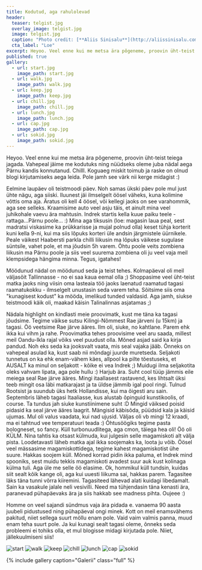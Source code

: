 ```yaml
---
title: Kodutud, aga rahulolevad
header:
  teaser: telgist.jpg
  overlay_image: telgist.jpg
  image: telgist.jpg
  caption: "Photo credit: [**Aliis Sinisalu**](http://aliissinisalu.com)"
  cta_label: "Loe"
excerpt: Heyoo. Veel enne kui me metsa ära põgeneme, proovin üht-teist teiega jagada. Vahepeal jäime me kodutuks ning nüüdseks oleme juba nädal aega Pärnu kandis konnutanud. Chilll. Koguaeg miskit toimub ja raske on olnud blogi kirjutamiseks aega leida. Pole jamh see värk nii kerge midagist :)  
published: true
gallery:
  - url: start.jpg
    image_path: start.jpg
  - url: walk.jpg
    image_path: walk.jpg
  - url: keep.jpg
    image_path: keep.jpg
  - url: chill.jpg
    image_path: chill.jpg
  - url: lunch.jpg
    image_path: lunch.jpg
  - url: cap.jpg
    image_path: cap.jpg
  - url: sokid.jpg
    image_path: sokid.jpg
---
```

Heyoo. Veel enne kui me metsa ära põgeneme, proovin üht-teist teiega jagada. Vahepeal jäime me kodutuks ning nüüdseks oleme juba nädal aega Pärnu kandis konnutanud. Chilll. Koguaeg miskit toimub ja raske on olnud blogi kirjutamiseks aega leida. Pole jamh see värk nii kerge midagist :)

Eelmine laupäev oli teistmoodi päev. Noh samas ükski päev pole mul just ühte nägu, aga siiski. Iluunest jäi ilmselgelt öösel väheks, kuna kolimine võttis oma aja. Äratus oli kell 4 öösel, või kellegi jaoks on see varahommik, aga see selleks. Kraamisime auto veel asju täis, et ainult mina veel juhikohale vaevu ära mahtusin. Indrek startis kella kuue paiku teele - rattaga...Pärnu poole... :) Mina aga tiksusin (loe: magasin laua peal, sest madratsi viskasime ka prükkarisse ja mujal polnud olla) keset tühja korterit kuni kella 9-ni, kui ma siis lõpuks korteri üle andsin järgmistele üürnikele. Peale väikest Haabersti parkla chilli liikusin ma lõpuks väikese sugulase süntsile, vahet pole, et ma jõudsin 5h varem. Õhtu poole veits zombiena liikusin ma Pärnu poole ja siis veel suurema zombiena oli ju veel vaja meil klempsidega hängima minna. Tegus, igatahes!

Möödunud nädal on möödunud seda ja teist tehes. Kolmapäeval oli meil väljasõit Tallinnasse - no ei saa kaua eemal olla ;) Shoppasime veel üht-teist matka jaoks ning viisin oma lasteaia töö jaoks laenatud raamatud tagasi raamatukokku - ilmselgelt unustasin seda varem teha. Sõitsime siis oma "kunagisest kodust" ka mööda, imelikud tunded valdasid. Aga jamh, siukse teistmoodi käik oli, maakad käisin Talinalinnas asjatamas ;)

Nädala highlight on kindlasti meie proovimatk, kust me täna ka tagasi jõudsime. Tegime väikse sutsu Kilingi-Nõmmest Rae järveni (u 15km) ja tagasi. Öö veetsime Rae järve ääres. Ilm oli, siuke, no kahtlane. Parem ehk ikka kui vihm ja rahe. Proovimatka tehes proovisime veel aru saada, millest meil Oandu-Ikla rajal võiks veel puudust olla. Mõned asjad said ka kirja pandud. Noh eks seda ka jooksvalt vaata, mis seal vajaka jääb. Õnneks on vahepeal asulad ka, kust saab nii mõndagi juurde muretseda. Seljakoti tunnetus on ka ehk enam-vähem käes, allpool ka pilte tõestuseks, et AUSALT ka minul on seljakott - kõike ei vea Indrek ;) Muidugi ilma seljakotita oleks vahvam lipata, aga pole hullu :) Harjub ära. Suht cool tüüp jämmis eile meiega seal Rae järve ääres. Mingi itaallasest rastavend, kes lihtsalt üksi teeb mingit osa läbi matkarajast ja ta üldse jämmib igal pool ringi. Tulnud Rootsist ja suundub üks hetk Hollandisse, kui ma õigesti aru sain. Septembris läheb tagasi Itaaliasse, kus alustab õpinguid kunstikoolis, of course. Ta tundus jah siuke kunstiinimene suht :D Mingid väiksed poisid pidasid ka seal järve ääres laagrit. Mängisid käbisõda, püüdsid kala ja käisid ujumas. Mul oli valus vaadata, kui nad ujusid. Väljas oli vb mingi 12 kraadi, ma ei tahtnud vee temperatuuri teada :) Õhtusöögiks tegime pasta bologneset, so fancy. Küll turbonuudlitega, aga cmon, täiega hea oli! Öö oli KÜLM. Nina tahtis ka otsast külmuda, kui julgesin selle magamiskoti alt välja pista. Loodetavasti läheb matka ajal ikka soojemaks ka, loota ju võib. Öösel veel mässasime magamiskottidega, tegime kahest magamiskotist ühe suure. Hakkas soojem küll. Mõned korrad pidin ikka paluma, et Indrek mind spooniks, sest muidu tekkis magamiskoti avadest suur auk kust kolinaga külma tuli. Aga üle me selle öö elasime. Ok, hommikul küll tundsin, kuidas siit sealt kõik kange oli, aga kui uuesti liikuma sai, hakkas parem. Tagasitee läks täna tunni võrra kiiremini. Tagasiteed lähevad alati kuidagi libedamalt. Sain ka vasakule jalale neli vesivilli. Need ma tühjendasin täna kenasti ära, paranevad pühapäevaks ära ja siis hakkab see madness pihta. Oujeee :)

Homme on veel sajandi sündmus vaja ära pidada e. vanaema 90 aasta juubeli pidustused ning pühapäeval ongi minek. Kott on meil enamsvähems pakitud, niiet sellega suurt möllu enam pole. Vaid vaim valmis panna, muud enam teha suurt pole. Ja kui kunagi sealt tagasi oleme, õnneks seda probleemi ei tohiks olla, et mul blogisse midagi kirjutada pole. Niiet, jällekuulmiseni siis!

![start]({{site.baseurl}}/images/start.jpg)
![walk]({{site.baseurl}}/images/walk.jpg)
![keep]({{site.baseurl}}/images/keep.jpg)
![chill]({{site.baseurl}}/images/chill.jpg)
![lunch]({{site.baseurl}}/images/lunch.jpg)
![cap]({{site.baseurl}}/images/cap.jpg)
![sokid]({{site.baseurl}}/images/sokid.jpg)

{% include gallery caption="Galerii" class="full" %}
